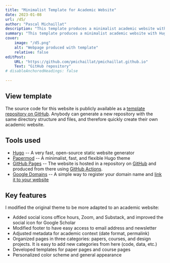 ```yaml
---
title: "Minimalist Template for Academic Website" 
date: 2023-01-08
url: /d5/
author: "Pascal Michaillat"
description: "This template produces a minimalist academic website with Hugo, Papermod, and GitHub Pages." 
summary: "This template produces a minimalist academic website with Hugo, Papermod, and GitHub Pages." 
cover:
    image: "/d5.png"
    alt: "Webpage produced with template"
    relative: false
editPost:
    URL: "https://github.com/pmichaillat/pmichaillat.github.io"
    Text: "GitHub repository"
# disableAnchoredHeadings: false
 
---
```


## View template

The source code for this website is publicly available as a [template repository on GitHub](https://github.com/pmichaillat/pmichaillat.github.io). Anybody can generate a new repository with the same directory structure and files, and therefore quickly create their own academic website.

## Tools used

- [Hugo](https://gohugo.io) -- A very fast, open-source static website generator 
- [Papermod](https://github.com/adityatelange/hugo-PaperMod) -- A minimalist, fast, and flexible Hugo theme
- [GitHub Pages](https://docs.github.com/en/pages/getting-started-with-github-pages/about-github-pages) --  The website is hosted in a repository on [GitHub](https://github.com) and produced from there using [GitHub Actions](https://gohugo.io/hosting-and-deployment/hosting-on-github/).
- [Google Domains](https://domains.google) -- A simple way to register your domain name and [link it to your website](https://docs.github.com/en/pages/configuring-a-custom-domain-for-your-github-pages-site/about-custom-domains-and-github-pages) 

## Key features

I modified the original theme to be more adapted to an academic website:

- Added social icons office hours, Zoom, and Substack, and improved the social icon for Google Scholar
- Modified footer to have easy access to email address and newsletter
- Adjusted metadata for academic context (date format, permalink)
- Organized pages in three categories: papers, courses, and design projects. It is easy to add new categories from here (code, data, etc.)
- Developed templates for paper pages and course pages
- Personalized color scheme and general appearance